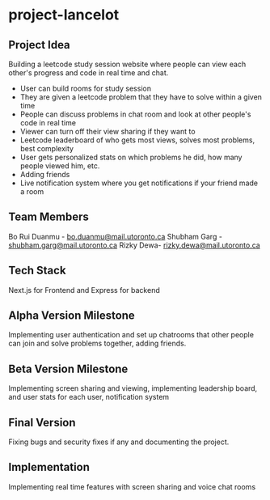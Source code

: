 # project-lancelot

## Project Idea

Building a leetcode study session website where people can view each other's progress and code in real time and chat. 

- User can build rooms for study session
- They are given a leetcode problem that they have to solve within a given time
- People can discuss problems in chat room and look at other people's code in real time
- Viewer can turn off their view sharing if they want to
- Leetcode leaderboard of who gets most views, solves most problems, best complexity
- User gets personalized stats on which problems he did, how many people viewed him, etc.
- Adding friends
- Live notification system where you get notifications if your friend made a room

## Team Members

Bo Rui Duanmu - bo.duanmu@mail.utoronto.ca
Shubham Garg - shubham.garg@mail.utoronto.ca
Rizky Dewa- rizky.dewa@mail.utoronto.ca

## Tech Stack

Next.js for Frontend and Express for backend

## Alpha Version Milestone

Implementing user authentication and set up chatrooms that other people can join and solve problems together, adding friends.

## Beta Version Milestone

Implementing screen sharing and viewing, implementing leadership board, and user stats for each user, notification system

## Final Version

Fixing bugs and security fixes if any and documenting the project.

## Implementation

Implementing real time features with screen sharing and voice chat rooms
